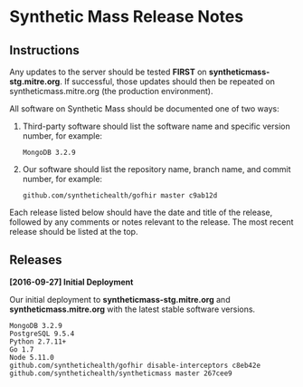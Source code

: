 Synthetic Mass Release Notes
============================
Instructions
------------
Any updates to the server should be tested **FIRST** on **syntheticmass-stg.mitre.org**. If successful, those updates should then be repeated on syntheticmass.mitre.org (the production environment).

All software on Synthetic Mass should be documented one of two ways:

1. Third-party software should list the software name and specific version number, for example:

	```
	MongoDB 3.2.9
	```
	
2. Our software should list the repository name, branch name, and commit number, for example:

	```
	github.com/synthetichealth/gofhir master c9ab12d
	```
	
Each release listed below should have the date and title of the release, followed by any comments or notes relevant to the release. The most recent release should be listed at the top.
	
Releases
--------

**[2016-09-27] Initial Deployment**

Our initial deployment to **syntheticmass-stg.mitre.org** and **syntheticmass.mitre.org** with the latest stable software versions.

```
MongoDB 3.2.9  
PostgreSQL 9.5.4  
Python 2.7.11+  
Go 1.7
Node 5.11.0
github.com/synthetichealth/gofhir disable-interceptors c8eb42e
github.com/synthetichealth/syntheticmass master 267cee9
```
